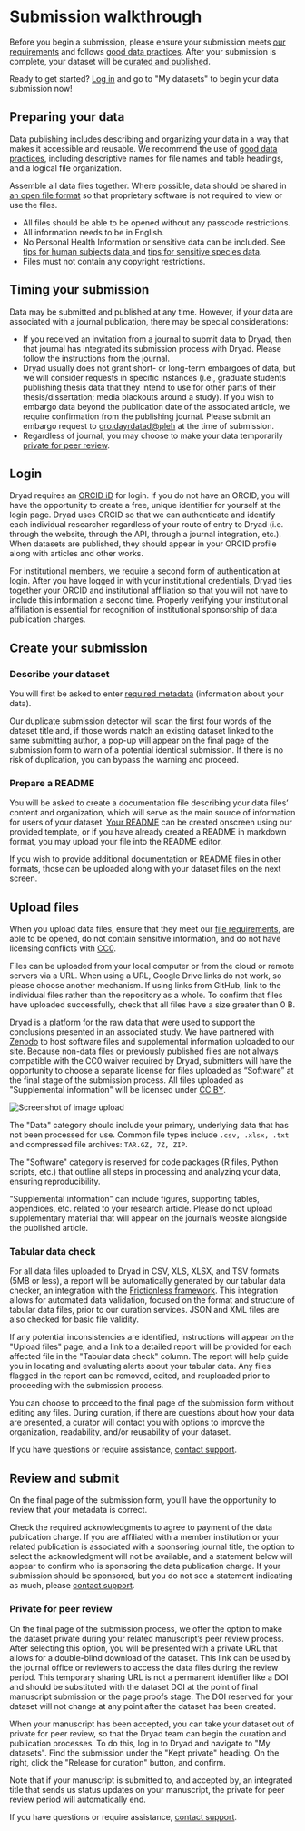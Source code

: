 # Submission walkthrough

Before you begin a submission, please ensure your submission meets [our requirements](/stash/requirements) and follows [good data practices](/stash/best_practices). After your submission is complete, your dataset will be [curated and published](/stash/process). 

Ready to get started? [Log in](/stash/sessions/choose_login) and go to "My datasets" to begin your data submission now!


## Preparing your data

Data publishing includes describing and organizing your data in a way that makes it accessible and reusable. We recommend the use of [good data practices](/stash/best_practices), including descriptive names for file names and table headings, and a logical file organization.

Assemble all data files together. Where possible, data should be shared in [an open file format](/stash/requirements#preferred-file-formats) so that proprietary software is not required to view or use the files.

* All files should be able to be opened without any passcode restrictions.
* All information needs to be in English.
* No Personal Health Information or sensitive data can be included. See <a href="/docs/HumanSubjectsData.pdf">tips for human subjects data <span class="pdfIcon" role="img" aria-label=" (PDF)"/></a> and <a href="/docs/EndangeredSpeciesData.pdf">tips for sensitive species data<span class="pdfIcon" role="img" aria-label=" (PDF)"/></a>.
* Files must not contain any copyright restrictions.


## Timing your submission

Data may be submitted and published at any time. However, if your data are associated with a journal publication, there may be special considerations:

* If you received an invitation from a journal to submit data to Dryad, then that journal has integrated its submission process with Dryad. Please follow the instructions from the journal.
* Dryad usually does not grant short- or long-term embargoes of data, but we will consider requests in specific instances (i.e., graduate students publishing thesis data that they intend to use for other parts of their thesis/dissertation; media blackouts around a study). If you wish to embargo data beyond the publication date of the associated article, we require confirmation from the publishing journal. Please submit an embargo request to <a class="emailr" href="mailto:dev@null?subject=Embargo+request&body=My+Dryad+dataset+DOI:%0D%0AEmbargo+reason:">gro.dayrdatad@pleh</a> at the time of submission.
* Regardless of journal, you may choose to make your data temporarily [private for peer review](/stash/process#private-for-peer-review).


## Login

Dryad requires an [ORCID iD](https://orcid.org) for login. If you do not have an ORCID, you will have the opportunity to create a free, unique identifier for yourself at the login page. Dryad uses ORCID so that we can authenticate and identify each individual researcher regardless of your route of entry to Dryad (i.e. through the website, through the API, through a journal integration, etc.). When datasets are published, they should appear in your ORCID profile along with articles and other works.

For institutional members, we require a second form of authentication at login. After you have logged in with your institutional credentials, Dryad ties together your ORCID and institutional affiliation so that you will not have to include this information a second time. Properly verifying your institutional affiliation is essential for recognition of institutional sponsorship of data publication charges.


## Create your submission

### Describe your dataset

You will first be asked to enter [required metadata](/stash/requirements) (information about your data). 

Our duplicate submission detector will scan the first four words of the dataset title and, if those words match an existing dataset linked to the same submitting author, a pop-up will appear on the final page of the submission form to warn of a potential identical submission. If there is no risk of duplication, you can bypass the warning and proceed.


### Prepare a README

You will be asked to create a documentation file describing your data files’ content and organization, which will serve as the main source of information for users of your dataset. [Your README](/stash/best_practices#describe-your-dataset-in-a-readme-file) can be created onscreen using our provided template, or if you have already created a README in markdown format, you may upload your file into the README editor. 

If you wish to provide additional documentation or README files in other formats, those can be uploaded along with your dataset files on the next screen. 


## Upload files

When you upload data files, ensure that they meet our [file requirements](#heading=h.gkxrj86pin4f), are able to be opened, do not contain sensitive information, and do not have licensing conflicts with [CC0](https://blog.datadryad.org/2023/05/30/good-data-practices-removing-barriers-to-data-reuse-with-cc0-licensing/).

Files can be uploaded from your local computer or from the cloud or remote servers via a URL. When using a URL, Google Drive links do not work, so please choose another mechanism. If using links from GitHub, link to the individual files rather than the repository as a whole. To confirm that files have uploaded successfully, check that all files have a size greater than 0 B.

Dryad is a platform for the raw data that were used to support the conclusions presented in an associated study. We have partnered with [Zenodo](https://zenodo.org/) to host software files and supplemental information uploaded to our site. Because non-data files or previously published files are not always compatible with the CC0 waiver required by Dryad, submitters will have the opportunity to choose a separate license for files uploaded as “Software” at the final stage of the submission process. All files uploaded as "Supplemental information" will be licensed under [CC BY](https://creativecommons.org/licenses/by/4.0/).


<img src="/images/dryad_upload.png" alt="Screenshot of image upload" />


The "Data" category should include your primary, underlying data that has not been processed for use. Common file types include `.csv, .xlsx, .txt` and compressed file archives: `TAR.GZ, 7Z, ZIP`.

The "Software" category is reserved for code packages (R files, Python scripts, etc.) that outline all steps in processing and analyzing your data, ensuring reproducibility.

"Supplemental information" can include figures, supporting tables, appendices, etc. related to your research article. Please do not upload supplementary material that will appear on the journal’s website alongside the published article. 


### Tabular data check

For all data files uploaded to Dryad in CSV, XLS, XLSX, and TSV formats (5MB or less), a report will be automatically generated by our tabular data checker, an integration with the [Frictionless framework](https://frictionlessdata.io/). This integration allows for automated data validation, focused on the format and structure of tabular data files, prior to our curation services. JSON and XML files are also checked for basic file validity.

If any potential inconsistencies are identified, instructions will appear on the "Upload files" page, and a link to a detailed report will be provided for each affected file in the "Tabular data check" column. The report will help guide you in locating and evaluating alerts about your tabular data. Any files flagged in the report can be removed, edited, and reuploaded prior to proceeding with the submission process.

You can choose to proceed to the final page of the submission form without editing any files. During curation, if there are questions about how your data are presented, a curator will contact you with options to improve the organization, readability, and/or reusability of your dataset.

If you have questions or require assistance, [contact support](/stash/contact).


## Review and submit

On the final page of the submission form, you’ll have the opportunity to review that your metadata is correct.

Check the required acknowledgments to agree to payment of the data publication charge. If you are affiliated with a member institution or your related publication is associated with a sponsoring journal title, the option to select the acknowledgment will not be available, and a statement below will appear to confirm who is sponsoring the data publication charge. If your submission should be sponsored, but you do not see a statement indicating as much, please [contact support](/stash/contact). 


### Private for peer review

On the final page of the submission process, we offer the option to make the dataset private during your related manuscript’s peer review process. After selecting this option, you will be presented with a private URL that allows for a double-blind download of the dataset. This link can be used by the journal office or reviewers to access the data files during the review period. This temporary sharing URL is not a permanent identifier like a DOI and should be substituted with the dataset DOI at the point of final manuscript submission or the page proofs stage. The DOI reserved for your dataset will not change at any point after the dataset has been created.

When your manuscript has been accepted, you can take your dataset out of private for peer review, so that the Dryad team can begin the curation and publication processes. To do this, log in to Dryad and navigate to "My datasets". Find the submission under the "Kept private" heading. On the right, click the "Release for curation" button, and confirm.

Note that if your manuscript is submitted to, and accepted by, an integrated title that sends us status updates on your manuscript, the private for peer review period will automatically end.

If you have questions or require assistance, [contact support](/stash/contact).
